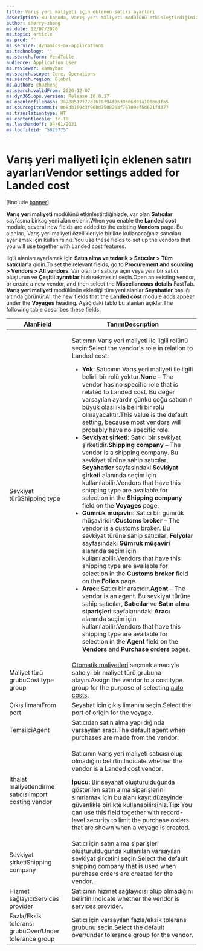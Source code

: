 ```yaml
---
title: Varış yeri maliyeti için eklenen satırı ayarları
description: Bu konuda, Varış yeri maliyeti modülünü etkinleştirdiğinizde var olan Satıcılar sayfasına eklenen yeni alanlar açıklanmaktadır. Bu alanları, Varış yeri maliyeti özellikleriyle birlikte kullanacağınız satıcıları ayarlamak için kullanırsınız.
author: sherry-zheng
ms.date: 12/07/2020
ms.topic: article
ms.prod: ''
ms.service: dynamics-ax-applications
ms.technology: ''
ms.search.form: VendTable
audience: Application User
ms.reviewer: kamaybac
ms.search.scope: Core, Operations
ms.search.region: Global
ms.author: chuzheng
ms.search.validFrom: 2020-12-07
ms.dyn365.ops.version: Release 10.0.17
ms.openlocfilehash: 3a288517f77d1618f94f8539506d01a108e63fa5
ms.sourcegitcommit: 0e8db169c3f90bd750826af76709ef5d621fd377
ms.translationtype: HT
ms.contentlocale: tr-TR
ms.lasthandoff: 04/01/2021
ms.locfileid: "5829775"
---
```

# <a name="vendor-settings-added-for-landed-cost"></a><span data-ttu-id="2cc4d-104">Varış yeri maliyeti için eklenen satırı ayarları</span><span class="sxs-lookup"><span data-stu-id="2cc4d-104">Vendor settings added for Landed cost</span></span>

[!include [banner](../../includes/banner.md)]

<span data-ttu-id="2cc4d-105">**Varış yeri maliyeti** modülünü etkinleştirdiğinizde, var olan **Satıcılar** sayfasına birkaç yeni alan eklenir.</span><span class="sxs-lookup"><span data-stu-id="2cc4d-105">When you enable the **Landed cost** module, several new fields are added to the existing **Vendors** page.</span></span> <span data-ttu-id="2cc4d-106">Bu alanları, Varış yeri maliyeti özellikleriyle birlikte kullanacağınız satıcıları ayarlamak için kullanırsınız.</span><span class="sxs-lookup"><span data-stu-id="2cc4d-106">You use these fields to set up the vendors that you will use together with Landed cost features.</span></span>

<span data-ttu-id="2cc4d-107">İlgili alanları ayarlamak için **Satın alma ve tedarik \> Satıcılar \> Tüm satıcılar**'a gidin.</span><span class="sxs-lookup"><span data-stu-id="2cc4d-107">To set the relevant fields, go to **Procurement and sourcing \> Vendors \> All vendors**.</span></span> <span data-ttu-id="2cc4d-108">Var olan bir satıcıyı açın veya yeni bir satıcı oluşturun ve **Çeşitli ayrıntılar** hızlı sekmesini seçin.</span><span class="sxs-lookup"><span data-stu-id="2cc4d-108">Open an existing vendor, or create a new vendor, and then select the **Miscellaneous details** FastTab.</span></span> <span data-ttu-id="2cc4d-109">**Varış yeri maliyeti** modülünün eklediği tüm yeni alanlar **Seyahatler** başlığı altında görünür.</span><span class="sxs-lookup"><span data-stu-id="2cc4d-109">All the new fields that the **Landed cost** module adds appear under the **Voyages** heading.</span></span> <span data-ttu-id="2cc4d-110">Aşağıdaki tablo bu alanları açıklar.</span><span class="sxs-lookup"><span data-stu-id="2cc4d-110">The following table describes these fields.</span></span>

| <span data-ttu-id="2cc4d-111">Alan</span><span class="sxs-lookup"><span data-stu-id="2cc4d-111">Field</span></span> | <span data-ttu-id="2cc4d-112">Tanım</span><span class="sxs-lookup"><span data-stu-id="2cc4d-112">Description</span></span> |
|---|---|
| <span data-ttu-id="2cc4d-113">Sevkiyat türü</span><span class="sxs-lookup"><span data-stu-id="2cc4d-113">Shipping type</span></span> | <p><span data-ttu-id="2cc4d-114">Satıcının Varış yeri maliyeti ile ilgili rolünü seçin:</span><span class="sxs-lookup"><span data-stu-id="2cc4d-114">Select the vendor's role in relation to Landed cost:</span></span></p><ul><li><span data-ttu-id="2cc4d-115">**Yok**: Satıcının Varış yeri maliyeti ile ilgili belirli bir rolü yoktur.</span><span class="sxs-lookup"><span data-stu-id="2cc4d-115">**None** – The vendor has no specific role that is related to Landed cost.</span></span> <span data-ttu-id="2cc4d-116">Bu değer varsayılan ayardır çünkü çoğu satıcının büyük olasılıkla belirli bir rolü olmayacaktır.</span><span class="sxs-lookup"><span data-stu-id="2cc4d-116">This value is the default setting, because most vendors will probably have no specific role.</span></span></li><li><span data-ttu-id="2cc4d-117">**Sevkiyat şirketi**: Satıcı bir sevkiyat şirketidir.</span><span class="sxs-lookup"><span data-stu-id="2cc4d-117">**Shipping company** – The vendor is a shipping company.</span></span> <span data-ttu-id="2cc4d-118">Bu sevkiyat türüne sahip satıcılar, **Seyahatler** sayfasındaki **Sevkiyat şirketi** alanında seçim için kullanılabilir.</span><span class="sxs-lookup"><span data-stu-id="2cc4d-118">Vendors that have this shipping type are available for selection in the **Shipping company** field on the **Voyages** page.</span></span></li><li><span data-ttu-id="2cc4d-119">**Gümrük müşaviri**: Satıcı bir gümrük müşaviridir.</span><span class="sxs-lookup"><span data-stu-id="2cc4d-119">**Customs broker** – The vendor is a customs broker.</span></span> <span data-ttu-id="2cc4d-120">Bu sevkiyat türüne sahip satıcılar, **Folyolar** sayfasındaki **Gümrük müşaviri** alanında seçim için kullanılabilir.</span><span class="sxs-lookup"><span data-stu-id="2cc4d-120">Vendors that have this shipping type are available for selection in the **Customs broker** field on the **Folios** page.</span></span></li><li><span data-ttu-id="2cc4d-121">**Aracı**: Satıcı bir aracıdır.</span><span class="sxs-lookup"><span data-stu-id="2cc4d-121">**Agent** – The vendor is an agent.</span></span> <span data-ttu-id="2cc4d-122">Bu sevkiyat türüne sahip satıcılar, **Satıcılar** ve **Satın alma siparişleri** sayfalarındaki **Aracı** alanında seçim için kullanılabilir.</span><span class="sxs-lookup"><span data-stu-id="2cc4d-122">Vendors that have this shipping type are available for selection in the **Agent** field on the **Vendors** and **Purchase orders** pages.</span></span></li></ul> |
| <span data-ttu-id="2cc4d-123">Maliyet türü grubu</span><span class="sxs-lookup"><span data-stu-id="2cc4d-123">Cost type group</span></span> | <span data-ttu-id="2cc4d-124">[Otomatik maliyetleri](auto-cost-setup.md) seçmek amacıyla satıcıyı bir maliyet türü grubuna atayın.</span><span class="sxs-lookup"><span data-stu-id="2cc4d-124">Assign the vendor to a cost type group for the purpose of selecting [auto costs](auto-cost-setup.md).</span></span> |
| <span data-ttu-id="2cc4d-125">Çıkış limanı</span><span class="sxs-lookup"><span data-stu-id="2cc4d-125">From port</span></span> | <span data-ttu-id="2cc4d-126">Seyahat için çıkış limanını seçin.</span><span class="sxs-lookup"><span data-stu-id="2cc4d-126">Select the port of origin for the voyage.</span></span> |
| <span data-ttu-id="2cc4d-127">Temsilci</span><span class="sxs-lookup"><span data-stu-id="2cc4d-127">Agent</span></span> | <span data-ttu-id="2cc4d-128">Satıcıdan satın alma yapıldığında varsayılan aracı.</span><span class="sxs-lookup"><span data-stu-id="2cc4d-128">The default agent when purchases are made from the vendor.</span></span> |
| <span data-ttu-id="2cc4d-129">İthalat maliyetlendirme satıcısı</span><span class="sxs-lookup"><span data-stu-id="2cc4d-129">Import costing vendor</span></span> | <p><span data-ttu-id="2cc4d-130">Satıcının Varış yeri maliyeti satıcısı olup olmadığını belirtin.</span><span class="sxs-lookup"><span data-stu-id="2cc4d-130">Indicate whether the vendor is a Landed cost vendor.</span></span></p><p><span data-ttu-id="2cc4d-131">**İpucu:** Bir seyahat oluşturulduğunda gösterilen satın alma siparişlerini sınırlamak için bu alanı kayıt düzeyinde güvenlikle birlikte kullanabilirsiniz.</span><span class="sxs-lookup"><span data-stu-id="2cc4d-131">**Tip:** You can use this field together with record-level security to limit the purchase orders that are shown when a voyage is created.</span></span></p> |
| <span data-ttu-id="2cc4d-132">Sevkiyat şirketi</span><span class="sxs-lookup"><span data-stu-id="2cc4d-132">Shipping company</span></span> | <span data-ttu-id="2cc4d-133">Satıcı için satın alma siparişleri oluşturulduğunda kullanılan varsayılan sevkiyat şirketini seçin.</span><span class="sxs-lookup"><span data-stu-id="2cc4d-133">Select the default shipping company that is used when purchase orders are created for the vendor.</span></span> |
| <span data-ttu-id="2cc4d-134">Hizmet sağlayıcı</span><span class="sxs-lookup"><span data-stu-id="2cc4d-134">Services provider</span></span> | <span data-ttu-id="2cc4d-135">Satıcının hizmet sağlayıcısı olup olmadığını belirtin.</span><span class="sxs-lookup"><span data-stu-id="2cc4d-135">Indicate whether the vendor is services provider.</span></span> |
| <span data-ttu-id="2cc4d-136">Fazla/Eksik toleransı grubu</span><span class="sxs-lookup"><span data-stu-id="2cc4d-136">Over/Under tolerance group</span></span> | <span data-ttu-id="2cc4d-137">Satıcı için varsayılan fazla/eksik tolerans grubunu seçin.</span><span class="sxs-lookup"><span data-stu-id="2cc4d-137">Select the default over/under tolerance group for the vendor.</span></span> |
